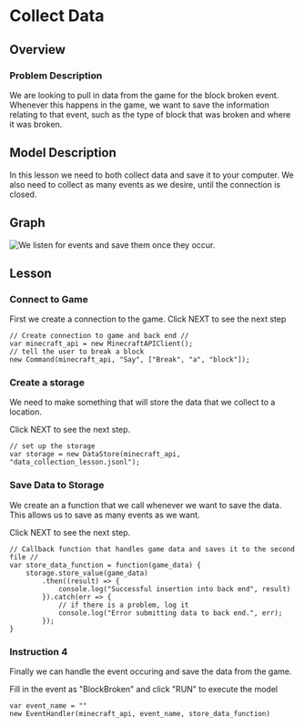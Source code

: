 # Collect Data

## Overview
### Problem Description

We are looking to pull in data from the game for the block broken event. Whenever this
happens in the game, we want to save the information relating to that event, such as the type of
block that was broken and where it was broken.

## Model Description

In this lesson we need to both collect data and save it to your computer. We also need to collect as
many events as we desire, until the connection is closed.

## Graph 
![We listen for events and save them once they occur.](../static/includes/data_store.png)

## Lesson
### Connect to Game
First we create a connection to the game. Click NEXT to see the next step
```
// Create connection to game and back end //
var minecraft_api = new MinecraftAPIClient();
// tell the user to break a block
new Command(minecraft_api, "Say", ["Break", "a", "block"]);
```

### Create a storage
We need to make something that will store the data that we collect to a location.

Click NEXT to see the next step.

```
// set up the storage
var storage = new DataStore(minecraft_api, "data_collection_lesson.jsonl");
```

### Save Data to Storage
We create an a function that we call whenever we want to save the data.
This allows us to save as many events as we want.

Click NEXT to see the next step.

```
// Callback function that handles game data and saves it to the second file //
var store_data_function = function(game_data) {
    storage.store_value(game_data)
        .then((result) => {
            console.log("Successful insertion into back end", result)
        }).catch(err => {
            // if there is a problem, log it
            console.log("Error submitting data to back end.", err);
        });
}
```

### Instruction 4
Finally we can handle the event occuring and save the data from the game.

Fill in the event as "BlockBroken" and click "RUN" to execute the model

```
var event_name = ""
new EventHandler(minecraft_api, event_name, store_data_function)
```
